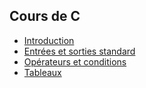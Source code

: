 Cours de C
-----

* [Introduction](cours.md)
* [Entrées et sorties standard](entree_sortie_standard.md)
* [Opérateurs et conditions](operateurs_et_conditions.md)
* [Tableaux](tableaux.md)
